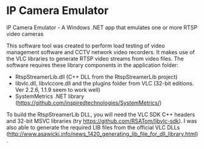 # IP Camera Emulator
IP Camera Emulator - A Windows .NET app that emulates one or more RTSP video cameras

This software tool was created to perform load testing of video management software and CCTV network video recorders. It makes use of the VLC libraries to generate RTSP video streams from video files. The software requires these library components in the application folder:

* RtspStreamerLib.dll (C++ DLL from the RtspStreamerLib project)
* libvlc.dll, libvlccore.dll and the plugins folder from VLC (32-bit editions. Ver 2.2.6, 1.1.9 seem to work well)
* SystemMetrics .NET library (https://github.com/inspiredtechnologies/SystemMetrics/)

To build the RtspStreamerLib DLL, you will need the VLC SDK C++ headers and 32-bit MSVC libraries (try https://github.com/RSATom/libvlc-sdk). I was also able to generate the required LIB files from the official VLC DLLs (http://www.asawicki.info/news_1420_generating_lib_file_for_dll_library.html).



